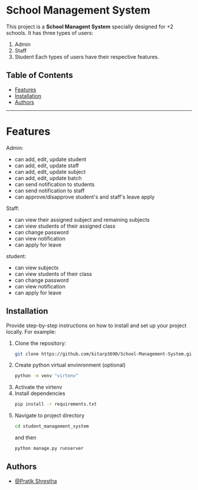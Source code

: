 # School Management System

This project is a **School Managent System** specially designed for +2 schools. It has three types of users:
1) Admin
2) Staff
3) Student
Each types of users have their respective features.

## Table of Contents
- [Features](#features)
- [Installation](#installation)
- [Authors](#authors)

---
# Features
Admin:
  - can add, edit, update student
  - can add, edit, update staff
  - can add, edit, update subject
  - can add, edit, update batch
  - can send notification to students
  - can send notification to staff
  - can approve/disapprove student's and staff's leave apply

Staff:
  - can view their assigned subject and remaining subjects
  - can view students of their assigned class
  - can change password
  - can view notification
  - can apply for leave

student:
  - can view subjects
  - can view students of their class
  - can change password
  - can view notification
  - can apply for leave
  
## Installation

Provide step-by-step instructions on how to install and set up your project locally. For example:

1. Clone the repository:
   ```bash
   git clone https://github.com/kitarp3690/School-Management-System.git
2. Create python virtual envinronment (optional)
   ```bash
   python -m venv "virtenv"
3. Activate the virtenv
4. Install dependencies
   ```bash
   pip install -r requirements.txt
5. Navigate to project directory
   ```bash
   cd student_management_system
   ```
   and then
   ```bash
   python manage.py runserver

## Authors

- [@Pratik Shrestha](https://www.github.com/kitarp3690)

   
       
   
